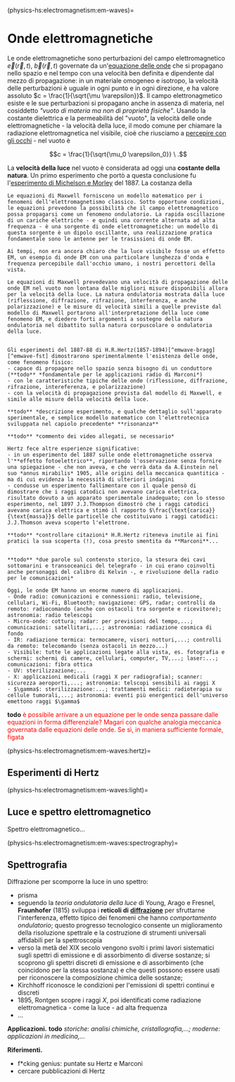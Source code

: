 (physics-hs:electromagnetism:em-waves)=
# Onde elettromagnetiche

Le onde elettromagnetiche sono perturbazioni del campo elettromagnetico $\vec{e}(\vec{r},t)$, $\vec{b}(\vec{r},t)$ governate da un'[equazione delle onde](physics-hs:waves:equation:examples) che si propagano nello spazio e nel tempo con una velocità ben definita e dipendente dal mezzo di propagazione: in un materiale omogeneo e isotropo, la velocità delle perturbazioni è uguale in ogni punto e in ogni direzione, e ha valore assoluto $c = \frac{1}{\sqrt{\mu \varepsilon}}$. Il campo elettronagmetico esiste e le sue perturbazioni si propagano anche in assenza di materia, nel cosiddetto *"vuoto di materia ma non di proprietà fisiche"*. Usando la costante dielettrica e la permeabilità del "vuoto", la velocità delle onde elettromagnetiche - la velocità della luce, il modo comune per chiamare la radiazione elettromagnetica nel visibile, cioè che riusciamo a [percepire con gli occhi](physics-hs:intro:sensing:sight) - nel vuoto è 

$$c = \frac{1}{\sqrt{\mu_0 \varepsilon_0}} \ .$$ 

La **velocità della luce** nel vuoto è considerata ad oggi una **costante della natura**. Un primo esperimento che portò a questa conclusione fu l'[esperimento di Michelson e Morley](physics-hs:electromagnetism:em-waves:speed:michelson-morley) del 1887. La costanza della 



```{dropdown} **1865 - Maxwell - il modello matematico.**
Le equazioni di Maxwell forniscono un modello matematico per i fenomeni dell'elettromagnetismo classico. Sotto opportune condizioni, le equazioni prevedono la possibilità che il campo elettromagnetico possa propagarsi come un fenomeno ondulatorio. La rapida oscillazione di un cariche elettriche - e quindi una corrente alternata ad alta frequenza - è una sorgente di onde elettromagnetiche: un modello di questa sorgente è un dipolo oscillante, una realizzazione pratica fondamentale sono le antenne per le trasissioni di onde EM.

Ai tempi, non era ancora chiaro che la luce visibile fosse un effetto EM, un esempio di onde EM con una particolare lunghezza d'onda e frequenza percepibile dall'occhio umano, i nostri percettori della vista.

Le equazioni di Maxwell prevedevano una velocità di propagazione delle onde EM nel vuoto non lontana dalle migliori misure disponibili allora per la velocità della luce. La natura ondulatoria mostrata dalla luce (riflessione, diffrazione, rifrazione, interferenza, e anche polarizzazione) e le misure di velocità simili a quelle previste dal modello di Maxwell portarono all'interpretazione della luce come fenomeno EM, e diedero forti argomenti a sostegno della natura ondulatoria nel dibattito sulla natura corpuscolare o ondulatoria della luce.
```

<!--
```{dropdown} Misure della velocità della luce
**todo**
```
-->

```{dropdown} **1886-89 - Hertz - la prova sperimentale.**

Gli esperimenti del 1887-88 di H.R.Hertz(1857-1894)[^emwave-bragg][^emwave-fst] dimostrarono sperimentalmente l'esistenza delle onde, come fenomeno fisico:
- capace di propagare nello spazio senza bisogno di un conduttore (**todo** *fondamentale per le applicazioni radio di Marconi*)
- con le caratteristiche tipiche delle onde (riflessione, diffrazione, rifrazione, intereferenza, e polarizzazione)
- con la velocità di propagazione prevista dal modello di Maxwell, e simile alle misure della velocità della luce.

**todo** *descrizione esperimento, e qualche dettaglio sull'apparato sperimentale, e semplice modello matematico con l'elettrotecnica sviluppata nel capiolo precedente* **risonanza**

**todo** *commento dei video allegati, se necessario*

Hertz fece altre esperienze significative:
- in un esperimento del 1887 sulle onde elettromagnetiche osserva l'**effetto fotoelettrico**, riportando l'osservazione senza fornire una spiegazione - che non aveva, e che verrà data da A.Einstein nel suo *annus mirabilis* 1905, alle origini della meccanica quantitica - ma di cui evidenza la necessità di ulteriori indagini
- condusse un esperimento fallimentare con il quale pensò di dimostrare che i raggi catodici non avevano carica elettrica, risultato dovuto a un apparato sperimentale inadeguato; con lo stesso esperimento, nel 1897 J.J.Thompson dimostrò che i raggi catodici avevano carica elettrica e stimò il rapporto $\frac{\text{carica}}{\text{massa}}$ delle particelle che costituivano i raggi catodici: J.J.Thomson aveva scoperto l'elettrone.
 
**todo** *controllare citazioni* H.R.Hertz riteneva inutile ai fini pratici la sua scoperta (!), cosa presto smentita da **Marconi**...
```

```{dropdown} **1894-95 - Marconi - le prime applicazioni.**

**todo** *due parole sul contensto storico, la stesura dei cavi sottomarini e transoceanici del telegrafo - in cui erano coinvolti anche personaggi del calibro di Kelvin -, e rivoluzione della radio per le comunicazioni*

Oggi, le onde EM hanno un enorme numero di applicazioni.
- Onde radio: comunicazioni e connessioni: radio, televisione, cellulari, Wi-Fi, Bluetooth; navigazione: GPS, radar; controlli da remoto: radiocomando (anche con ostacoli tra sorgente e ricevitore); astronomia: radio telescopi
- Micro-onde: cottura; radar: per previsioni del tempo,...; comunicazioni: satellitari,...; astronomia: radiazione cosmica di fondo
- IR: radiazione termica: termocamere, visori notturi,...; controlli da remoto: telecomando (senza ostacoli in mezzo...)
- Visibile: tutte le applicazioni legate alla vista, es. fotografia e schermi: schermi di camere, cellulari, computer, TV,...; laser:...; comunicazioni: fibra ottica
- UV: sterilizzazione;...
- X: applicazioni medicali (raggi X per radiografia); scanner: sicurezza aeroporti,...; astronomia: telscopi sensibili ai raggi X
- $\gamma$: sterilizzazione:...; trattamenti medici: radioterapia su cellule tumorali,...; astronomia: eventi più energentici dell'universo emettono raggi $\gamma$

```

**todo** <span style="color:red">è possibile arrivare a un equazione per le onde senza passare dalle equazioni in forma differenziale? Magari con qualche analogia meccanica governata dalle equazioni delle onde. Se sì, in maniera sufficiente formale, figata</span>


(physics-hs:electromagnetism:em-waves:hertz)=
## Esperimenti di Hertz

(physics-hs:electromagnetism:em-waves:light)=
## Luce e spettro elettromagnetico

Spettro elettromagnetico...


(physics-hs:electromagnetism:em-waves:spectrography)=
## Spettrografia
Diffrazione per scomporre la luce in uno spettro:
- prisma
- seguendo la *teoria ondulatoria della luce* di Young, Arago e Fresnel, **Fraunhofer** (1815) sviluppa i **reticoli di** [**diffrazione**](physics-hs:waves:effects:diffraction) per sfruttarne l'interferenza, effetto tipico dei fenomeni che hanno *comportamento ondulatorio*; questo progresso tecnologico consente un miglioramento della risoluzione spettrale e la costruzione di strumenti universali affidabili per la spettroscopia
- verso la metà del XIX secolo vengono svolti i primi lavori sistematici sugli spettri di emissione e di assorbimento di diverse sostanze; si scoprono gli spettri discreti di emissione e di assorbimento (che coincidono per la stessa sostanza) e che questi possono essere usati per riconoscere la composizione chimica delle sostanze;
- Kirchhoff riconosce le condizioni per l'emissioni di spettri continui e discreti
- 1895, Rontgen scopre i raggi $X$, poi identificati come radiazione elettromagnetica - come la luce - ad alta frequenza
- ...

**Applicazioni.** **todo** *storiche: analisi chimiche, cristallografia,...; moderne: applicazioni in medicina,...*

**Riferimenti.**
[^emwave-bragg]: [Onde magnetiche, con Sir L.Bragg](https://www.youtube.com/watch?v=Vwjcn4Vl2iw) per la Royal institution
[^emwave-fst]: [Esperimenti di Hertz con le onde elettromagnetiche](https://www.youtube.com/watch?v=xNTHbiKmwNQ) della Fondazione Scienza e Tecnica di Firenze
- f*cking genius: puntate su Hertz e Marconi
- cercare pubblicazioni di Hertz
